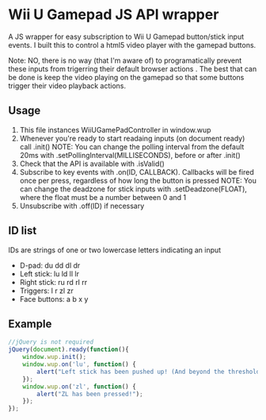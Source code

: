 # Wii U Gamepad JS API wrapper

A JS wrapper for easy subscription to Wii U Gamepad button/stick input events. I built this to control a html5 video player with the gamepad buttons.

Note: NO, there is no way (that I'm aware of) to programatically prevent these inputs from trigerring their default browser actions . The best that can be done is keep the video playing on the gamepad so that some buttons trigger their video playback actions.

## Usage
1. This file instances WiiUGamePadController in window.wup
2. Whenever you're ready to start readaing inputs (on document ready) call .init()
	NOTE: You can change the polling interval from the default 20ms with .setPollingInterval(MILLISECONDS), before or after .init()
3. Check that the API is available with .isValid()
4. Subscribe to key events with .on(ID, CALLBACK). Callbacks will be fired once per press, regardless of how long the button is pressed
	NOTE: You can change the deadzone for stick inputs with .setDeadzone(FLOAT), where the float must be a number between 0 and 1
5. Unsubscribe with .off(ID) if necessary

## ID list

IDs are strings of one or two lowercase letters indicating an input

* D-pad: du dd dl dr
* Left stick: lu ld ll lr
* Right stick: ru rd rl rr
* Triggers: l r zl zr
* Face buttons: a b x y
	
## Example

```JavaScript
//jQuery is not required
jQuery(document).ready(function(){
	window.wup.init();
	window.wup.on('lu', function() {
		alert("Left stick has been pushed up! (And beyond the threshold of 0.5)");
	});
	window.wup.on('zl', function() {
		alert("ZL has been pressed!");
	});
});
```